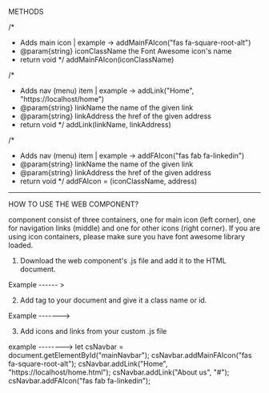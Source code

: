 METHODS

/*
 * Adds main icon | example -> addMainFAIcon("fas fa-square-root-alt")
 * @param{string} iconClassName the Font Awesome icon's name 
 * return void
 */
addMainFAIcon(iconClassName)

 /*
  * Adds nav (menu) item | example -> addLink("Home", "https://localhost/home")
  * @param{string} linkName the name of the given link
  * @param{string} linkAddress the href of the given address
  * return void 
  */
 addLink(linkName, linkAddress)
 
 
  /*
   * Adds nav (menu) item | example -> addFAIcon("fas fab fa-linkedin")
   * @param{string} linkName the name of the given link
   * @param{string} linkAddress the href of the given address
   * return void
   */
 addFAIcon = (iconClassName, address)


-----------------------------------------------------------------------------------------------------------------


HOW TO USE THE WEB COMPONENT?

<cs-navbar> component consist of three containers, one for main icon (left corner), one for navigation links (middle) 
and one for other icons (right corner). If you are using icon containers, please make sure you have font awesome library
loaded. 

1. Download the web component's .js file and add it to the HTML document. 

Example ------ > <script src="../../web-components/cs-navbar/cs-navbar.js"></script>

2. Add <cs-navbar> tag to your document and give it a class name or id.

Example -------> <body>
                        <cs-navbar id="mainNavbar"></cs-navbar>
                </body>

3. Add icons and links from your custom .js file

example --------> let csNavbar = document.getElementById("mainNavbar");
                  csNavbar.addMainFAIcon("fas fa-square-root-alt");
                  csNavbar.addLink("Home", "https://localhost/home.html");
                  csNavbar.addLink("About us", "#");
                  csNavbar.addFAIcon("fas fab fa-linkedin");
